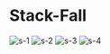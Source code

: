 # Stack-Fall


 ![s-1](https://user-images.githubusercontent.com/72818433/137773313-88f1ff64-7aca-4c44-ba32-85553f3b525d.jpg)
 ![s-2](https://user-images.githubusercontent.com/72818433/137773299-08e765db-33d0-4e0b-a523-3ea6abd3f21a.png)
 ![s-3](https://user-images.githubusercontent.com/72818433/137773283-31fa17c9-256f-47a5-887f-7fbd92c025f4.png)
 ![s-4](https://user-images.githubusercontent.com/72818433/137773272-65d13b29-a202-4a7f-a661-34f2a70c5811.png)


